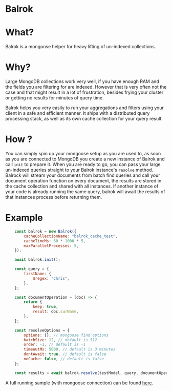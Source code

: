 # Balrok

# What?

Balrok is a mongoose helper for heavy lifting of un-indexed collections.

# Why?

Large MongoDB collections work very well, if you have enough RAM and
the fields you are filtering for are indexed. However that is very often not the case
and that might result in a lot of frustration, besides frying your cluster or getting
no results for minutes of query time.

Balrok helps you very easily to run your aggregations and filters using your client
in a safe and efficient manner. It ships with a distributed query processing stack,
as well as its own cache collection for your query result.

# How ?

You can simply spin up your mongoose setup as you are used to, as soon as you are connected to
MongoDB you create a new instance of Balrok and call `init` to prepare it. When you are ready to
go, you can pass your large un-indexed queries straight to your Balrok instance's `resolve` method.
Balrock will stream your documents from batch find queries and call your document operation function
on every document, the results are stored in the cache collection and shared with all instances. If another
instance of your code is already running the same query, balrok will await the results of that instances
process before returning them.

# Example

```javascript
    const balrok = new Balrok({
        cacheCollectionName: "balrok_cache_test",
        cacheTimeMs: 60 * 1000 * 5,
        maxParallelProcesses: 5,
    });

    await balrok.init();

    const query = {
        firstName: {
            $regex: "Chris",
        },
    };

    const documentOperation = (doc) => {
        return {
            keep: true,
            result: doc.surName,
        };
    };

    const resolveOptions = {
        options: {}, // mongoose find options
        batchSize: 12, // default is 512
        order: -1, // default is -1
        timeoutMs: 5000, // default is 3 minutes
        dontAwait: true, // default is false
        noCache: false, // default is false
    };

    const results = await balrok.resolve(testModel, query, documentOperation, resolveOptions));
```

A full running sample (with mongoose connection) can be found [here](test/example.ts).